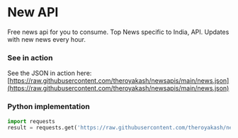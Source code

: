 # New API

Free news api for you to consume. Top News specific to India, API. Updates with new news every hour.
### See in action
See the JSON in action here: [https://raw.githubusercontent.com/theroyakash/newsapis/main/news.json](https://raw.githubusercontent.com/theroyakash/newsapis/main/news.json)

### Python implementation
```python
import requests
result = requests.get('https://raw.githubusercontent.com/theroyakash/newsapis/main/news.json').json()
```
